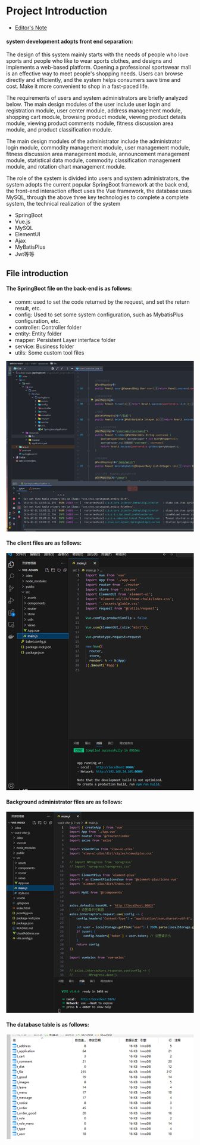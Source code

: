 # Project Introduction
* [Editor's Note](README.md)
#### system development adopts front end separation:
The design of this system mainly starts with the needs of people who love sports and people who like to wear sports clothes, and designs and implements a web-based platform. Opening a professional sportswear mall is an effective way to meet people's shopping needs. Users can browse directly and efficiently, and the system helps consumers save time and cost. Make it more convenient to shop in a fast-paced life. <br>

The requirements of users and system administrators are briefly analyzed below. The main design modules of the user include user login and registration module, user center module, address management module, shopping cart module, browsing product module, viewing product details module, viewing product comments module, fitness discussion area module, and product classification module. <br>

The main design modules of the administrator include the administrator login module, commodity management module, user management module, fitness discussion area management module, announcement management module, statistical data module, commodity classification management module, and rotation chart management module. <br>

The role of the system is divided into users and system administrators, the system adopts the current popular SpringBoot framework at the back end, the front-end interaction effect uses the Vue framework, the database uses MySQL, through the above three key technologies to complete a complete system, the technical realization of the system
* SpringBoot
* Vue.js
* MySQL
* ElementUI
* Ajax
* MyBatisPlus
* Jwt等等

## File introduction
#### The SpringBoot file on the back-end is as follows:
* comm: used to set the code returned by the request, and set the return result, etc. <br>
* config: Used to set some system configuration, such as MybatisPlus configuration, etc. <br>
* controller: Controller folder <br>
* entity: Entity folder <br>
* mapper: Persistent Layer interface folder <br>
* service: Business folder <br>
* utils: Some custom tool files <br>

![image](https://github.com/1280019840/Sportswear-mall/raw/main/img/SpringBoot.png)

#### The client files are as follows:

![image](https://github.com/1280019840/Sportswear-mall/raw/main/img/vue-user.png)

#### Background administrator files are as follows:

![image](https://github.com/1280019840/Sportswear-mall/raw/main/img/vue-admin.png)

#### The database table is as follows:

![image](https://github.com/1280019840/Sportswear-mall/raw/main/img/MySQL.png)
